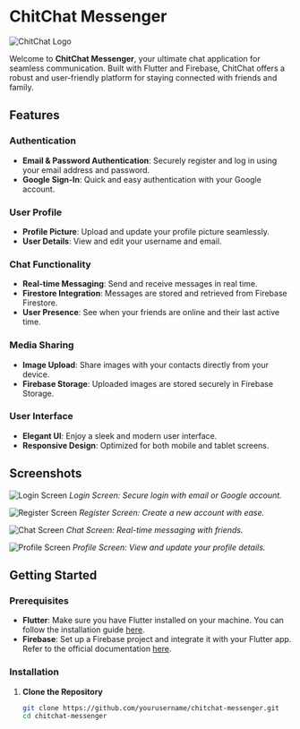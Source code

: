 # ChitChat Messenger

![ChitChat Logo](assets/images/logo.png)

Welcome to **ChitChat Messenger**, your ultimate chat application for seamless communication. Built with Flutter and Firebase, ChitChat offers a robust and user-friendly platform for staying connected with friends and family.

## Features

### Authentication
- **Email & Password Authentication**: Securely register and log in using your email address and password.
- **Google Sign-In**: Quick and easy authentication with your Google account.

### User Profile
- **Profile Picture**: Upload and update your profile picture seamlessly.
- **User Details**: View and edit your username and email.

### Chat Functionality
- **Real-time Messaging**: Send and receive messages in real time.
- **Firestore Integration**: Messages are stored and retrieved from Firebase Firestore.
- **User Presence**: See when your friends are online and their last active time.

### Media Sharing
- **Image Upload**: Share images with your contacts directly from your device.
- **Firebase Storage**: Uploaded images are stored securely in Firebase Storage.

### User Interface
- **Elegant UI**: Enjoy a sleek and modern user interface.
- **Responsive Design**: Optimized for both mobile and tablet screens.

## Screenshots

![Login Screen](assets/screenshots/login.png)
*Login Screen: Secure login with email or Google account.*

![Register Screen](assets/screenshots/register.png)
*Register Screen: Create a new account with ease.*

![Chat Screen](assets/screenshots/chat.png)
*Chat Screen: Real-time messaging with friends.*

![Profile Screen](assets/screenshots/profile.png)
*Profile Screen: View and update your profile details.*

## Getting Started

### Prerequisites
- **Flutter**: Make sure you have Flutter installed on your machine. You can follow the installation guide [here](https://flutter.dev/docs/get-started/install).
- **Firebase**: Set up a Firebase project and integrate it with your Flutter app. Refer to the official documentation [here](https://firebase.google.com/docs/flutter/setup).

### Installation

1. **Clone the Repository**
   ```bash
   git clone https://github.com/yourusername/chitchat-messenger.git
   cd chitchat-messenger
